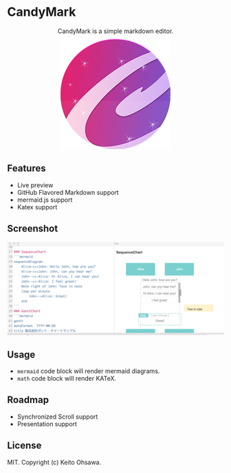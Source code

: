 # CandyMark
<p style="text-align:center;margin:10px;">CandyMark is a simple markdown editor.</p>
<div style="text-align:center;margin:10px">
<img src="./icon.png">
</div>

## Features
- Live preview
- GitHub Flavored Markdown support
- mermaid.js support
- Katex support

## Screenshot
![](./screenshot.png)

## Usage
- `mermaid` code block will render mermaid diagrams.
- `math` code block will render KATeX.

## Roadmap
- Synchronized Scroll support
- Presentation support

## License
MIT. Copyright (c) Keito Ohsawa.
